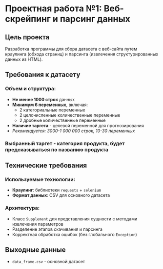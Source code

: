 # Проектная работа №1: Веб-скрейпинг и парсинг данных

## Цель проекта
Разработка программы для сбора датасета с веб-сайта путем краулинга (обхода страниц) и парсинга (извлечения структурированных данных из HTML).

## Требования к датасету

### Объем и структура:
- **Не менее 1000 строк** данных
- **Минимум 6 переменных**, включая:
  - 2 категориальные переменные
  - 2 целочисленные количественные переменные  
  - 2 дробные количественные переменные
- **Наличие таргета** - целевой переменной для прогнозирования
- *Рекомендуется: 3000-1 000 000 строк, 10-30 переменных*

### Выбранный таргет - категория продукта, будет предсказываться по названию продукта

## Технические требования

### Используемые технологии:
- **Краулинг**: библиотеки `requests` + `selenium`
- **Формат данных**: CSV для основного датасета

### Архитектура:
- Класс `Supplement` для представления сущности с методами извлечения параметров
- Разделение этапов скачивания и парсинга
- Корректная обработка ошибок (без глобального `Exception`)

## Выходные данные
- `data_frame.csv` - основной датасет